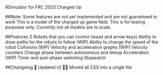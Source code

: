 #Simulator for FRC 2023 Charged Up

##Note: Some features are not yet implemented and are not guaranteed to work
This is a model of the charged up game field. This is for testing purposes only. Currently not all models are to scale.

##Features
2 Robots that you can control (wasd and arrow keys)
Ability to draw paths for the robots to follow (WIP)
Ability to change the speed of the robot
Collisions (WIP)
Velocity and acceleration graphs (WIP)
Velocity counters
Change phase between autonomous and teleop
Acceleration (WIP)
Timer and auto phase switching
Stopwatch

##Changelog
:tada: Updated UI
🧑‍💻 Moved all CSS into a single file
